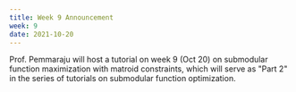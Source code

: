 ```yaml
---
title: Week 9 Announcement
week: 9
date: 2021-10-20
---
```


Prof. Pemmaraju will host a tutorial on week 9 (Oct 20) on submodular function maximization with matroid constraints, which will serve as "Part 2" in the series of tutorials on submodular function optimization.


